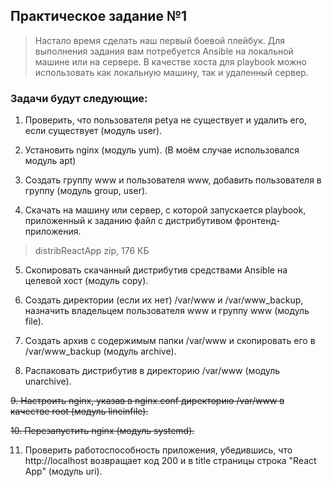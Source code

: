 ## Практическое задание №1
> Настало время сделать наш первый боевой плейбук. Для выполнения задания вам потребуется Ansible на локальной машине или на
> сервере. В качестве хоста для playbook можно использовать как локальную машину, так и удаленный сервер.

### Задачи будут следующие:

1. Проверить, что пользователя petya не существует и удалить его, если существует (модуль user).

2. Установить nginx (модуль yum). (В моём случае использовался модуль apt)

3. Создать группу www и пользователя www, добавить пользователя в группу (модуль group, user).

4. Скачать на машину или сервер, с которой запускается playbook, приложенный к заданию файл с дистрибутивом фронтенд-приложения.

> distribReactApp
> zip, 176 КБ

5. Скопировать скачанный дистрибутив средствами Ansible на целевой хост (модуль copy).

6. Создать директории (если их нет) /var/www и /var/www_backup, назначить владельцем пользователя www и группу www (модуль file).

7. Создать архив с содержимым папки /var/www и скопировать его в /var/www_backup (модуль archive).

8. Распаковать дистрибутив в директорию /var/www (модуль unarchive).

~~9. Настроить nginx, указав в nginx.conf директорию /var/www в качестве root (модуль lineinfile).~~

~~10. Перезапустить nginx (модуль systemd).~~

11. Проверить работоспособность приложения, убедившись, что http://localhost возвращает код 200 и в title страницы строка "React App" (модуль uri).
